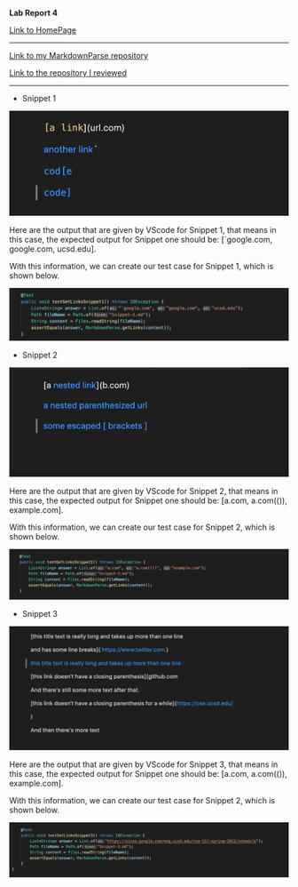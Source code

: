 **Lab Report 4**

[Link to HomePage](https://bobbyyuuuu.github.io/Caramel/index.html)

---
[Link to my MarkdownParse repository](https://github.com/BobbyYuuuu/markdown-parser)

[Link to the repository I reviewed](https://github.com/httrieu/markdown-parser)

---
- Snippet 1

![Picture 1](labrep43.png)

Here are the output that are given by VScode for Snippet 1, that means in this case, the expected output for Snippet one should be: [`google.com, google.com, ucsd.edu].

With this information, we can create our test case for Snippet 1, which is shown below.

![Picture 2](labrep46.png)

- Snippet 2

![Picture 1](labrep44.png)

Here are the output that are given by VScode for Snippet 2, that means in this case, the expected output for Snippet one should be: [a.com, a.com(()), example.com].

With this information, we can create our test case for Snippet 2, which is shown below.

![Picture 2](labrep47.png)

- Snippet 3

![Picture 1](labrep45.png)

Here are the output that are given by VScode for Snippet 3, that means in this case, the expected output for Snippet one should be: [a.com, a.com(()), example.com].

With this information, we can create our test case for Snippet 2, which is shown below.

![Picture 2](labrep48.png)
